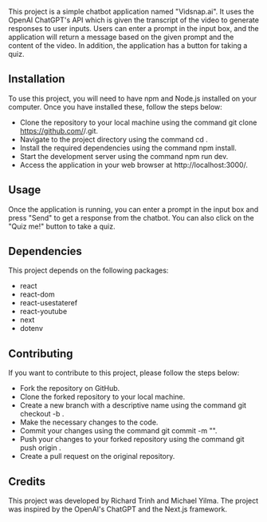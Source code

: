 This project is a simple chatbot application named "Vidsnap.ai". It uses the OpenAI ChatGPT's API which is given the transcript of the video to generate responses to user inputs. Users can enter a prompt in the input box, and the application will return a message based on the given prompt and the content of the video. In addition, the application has a button for taking a quiz.

## Installation

To use this project, you will need to have npm and Node.js installed on your computer. Once you have installed these, follow the steps below:

- Clone the repository to your local machine using the command git clone https://github.com/<username>/<repository-name>.git.
- Navigate to the project directory using the command cd <repository-name>.
- Install the required dependencies using the command npm install.
- Start the development server using the command npm run dev.
- Access the application in your web browser at http://localhost:3000/.

## Usage

Once the application is running, you can enter a prompt in the input box and press "Send" to get a response from the chatbot. You can also click on the "Quiz me!" button to take a quiz.

## Dependencies

This project depends on the following packages:

- react
- react-dom
- react-usestateref
- react-youtube
- next
- dotenv

## Contributing

If you want to contribute to this project, please follow the steps below:

- Fork the repository on GitHub.
- Clone the forked repository to your local machine.
- Create a new branch with a descriptive name using the command git checkout -b <branch-name>.
- Make the necessary changes to the code.
- Commit your changes using the command git commit -m "<commit-message>".
- Push your changes to your forked repository using the command git push origin <branch-name>.
- Create a pull request on the original repository.

## Credits

This project was developed by Richard Trinh and Michael Yilma. The project was inspired by the OpenAI's ChatGPT and the Next.js framework.